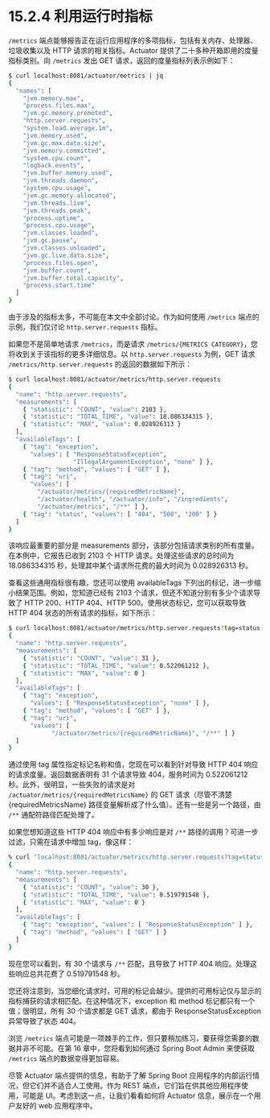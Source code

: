 # 15.2.4 利用运行时指标

`/metrics` 端点能够报告正在运行应用程序的多项指标，包括有关内存、处理器、垃圾收集以及 HTTP 请求的相关指标。Actuator 提供了二十多种开箱即用的度量指标类别。向 `/metrics` 发出 GET 请求，返回的度量指标列表示例如下：

```bash
$ curl localhost:8081/actuator/metrics | jq
{
  "names": [
    "jvm.memory.max",
    "process.files.max",
    "jvm.gc.memory.promoted",
    "http.server.requests",
    "system.load.average.1m",
    "jvm.memory.used",
    "jvm.gc.max.data.size",
    "jvm.memory.committed",
    "system.cpu.count",
    "logback.events",
    "jvm.buffer.memory.used",
    "jvm.threads.daemon",
    "system.cpu.usage",
    "jvm.gc.memory.allocated",
    "jvm.threads.live",
    "jvm.threads.peak",
    "process.uptime",
    "process.cpu.usage",
    "jvm.classes.loaded",
    "jvm.gc.pause",
    "jvm.classes.unloaded",
    "jvm.gc.live.data.size",
    "process.files.open",
    "jvm.buffer.count",
    "jvm.buffer.total.capacity",
    "process.start.time"
  ]
}
```

由于涉及的指标太多，不可能在本文中全部讨论。作为如何使用 `/metrics` 端点的示例，我们仅讨论 `http.server.requests` 指标。

如果您不是简单地请求 `/metrics`，而是请求 `/metrics/{METRICS CATEGORY}`，您将收到关于该指标的更多详细信息。以 `http.server.requests` 为例，GET 请求 `/metrics/http.server.requests` 的返回的数据如下所示：

```bash
$ curl localhost:8081/actuator/metrics/http.server.requests
{
  "name": "http.server.requests",
  "measurements": [
    { "statistic": "COUNT", "value": 2103 },
    { "statistic": "TOTAL_TIME", "value": 18.086334315 },
    { "statistic": "MAX", "value": 0.028926313 }
  ],
  "availableTags": [
    { "tag": "exception",
      "values": [ "ResponseStatusException",
                  "IllegalArgumentException", "none" ] },
    { "tag": "method", "values": [ "GET" ] },
    { "tag": "uri",
      "values": [
        "/actuator/metrics/{requiredMetricName}",
        "/actuator/health", "/actuator/info", "/ingredients",
        "/actuator/metrics", "/**" ] },
    { "tag": "status", "values": [ "404", "500", "200" ] }
  ]
}
```

该响应最重要的部分是 measurements 部分，该部分包括请求类别的所有度量。在本例中，它报告已收到 2103 个 HTTP 请求。处理这些请求的总时间为 18.086334315 秒，处理其中某个请求所花费的最大时间为 0.028926313 秒。

查看这些通用指标很有趣，您还可以使用 availableTags 下列出的标记，进一步缩小结果范围。例如，您知道已经有 2103 个请求，但还不知道分别有多少个请求导致了 HTTP 200、HTTP 404、HTTP 500。使用状态标记，您可以获取导致 HTTP 404 状态的所有请求的指标，如下所示：

```bash
$ curl localhost:8081/actuator/metrics/http.server.requests?tag=status:404
{
  "name": "http.server.requests",
  "measurements": [
    { "statistic": "COUNT", "value": 31 },
    { "statistic": "TOTAL_TIME", "value": 0.522061212 },
    { "statistic": "MAX", "value": 0 }
  ],
  "availableTags": [
    { "tag": "exception",
      "values": [ "ResponseStatusException", "none" ] },
    { "tag": "method", "values": [ "GET" ] },
    { "tag": "uri",
      "values": [
            "/actuator/metrics/{requiredMetricName}", "/**" ] }
  ]
}
```

通过使用 tag 属性指定标记名称和值，您现在可以看到针对导致 HTTP 404 响应的请求度量。返回数据表明有 31 个请求导致 404，服务时间为 0.522061212 秒。此外，很明显，一些失败的请求是对 `/actuator/metrics/{requiredMetricsName}` 的 GET 请求（尽管不清楚{requiredMetricsName} 路径变量解析成了什么值）。还有一些是另一个路径，由 `/**` 通配符路径匹配处理了。

如果您想知道这些 HTTP 404 响应中有多少响应是对 `/**` 路径的调用？可进一步过滤，只需在请求中增加 tag，像这样：

```bash
% curl "localhost:8081/actuator/metrics/http.server.requests?tag=status:404&tag=uri:/**"
{
  "name": "http.server.requests",
  "measurements": [
    { "statistic": "COUNT", "value": 30 },
    { "statistic": "TOTAL_TIME", "value": 0.519791548 },
    { "statistic": "MAX", "value": 0 }
  ],
  "availableTags": [
    { "tag": "exception", "values": [ "ResponseStatusException" ] },
    { "tag": "method", "values": [ "GET" ] }
  ]
}
```

现在您可以看到，有 30 个请求与 `/**` 匹配，且导致了 HTTP 404 响应。处理这些响应总共花费了 0.519791548 秒。

您还将注意到，当您细化请求时，可用的标记会越少。提供的可用标记仅与显示的指标捕获的请求相匹配。在这种情况下，exception 和 method 标记都只有一个值；很明显，所有 30 个请求都是 GET 请求，都由于 ResponseStatusException 异常导致了状态 404。

浏览 `/metrics` 端点可能是一项棘手的工作，但只要稍加练习，要获得您需要的数据并非不可能。在第 16 章中，您将看到如何通过 Spring Boot Admin 来使获取 `/metrics` 端点的数据变得更加容易。

尽管 Actuator 端点提供的信息，有助于了解 Spring Boot 应用程序的内部运行情况，但它们并不适合人工使用。作为 REST 端点，它们旨在供其他应用程序使用，可能是 UI。考虑到这一点，让我们看看如何将 Actuator 信息，展示在一个用户友好的 web 应用程序中。

